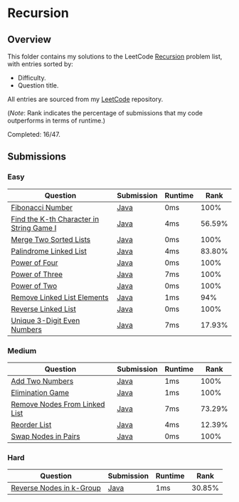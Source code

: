# Recursion

## Overview
This folder contains my solutions to the LeetCode [Recursion](https://leetcode.com/problem-list/recursion/) problem list,
with entries sorted by:
- Difficulty.
- Question title.

All entries are sourced from my [LeetCode](https://github.com/shumarb/leetcode) repository.

(*Note*: Rank indicates the percentage of submissions that my code outperforms in terms of runtime.)

Completed: 16/47.

## Submissions
### Easy
| Question                                                                                                                        | Submission                                                                                                     | Runtime | Rank   |
|---------------------------------------------------------------------------------------------------------------------------------|----------------------------------------------------------------------------------------------------------------|---------|--------|
| [Fibonacci Number](https://leetcode.com/problems/fibonacci-number/description/)                                                 | [Java](https://github.com/shumarb/leetcode/blob/main/submissions/FibonacciNumber.java)                    | 0ms     | 100%   |
| [Find the K-th Character in String Game I](https://leetcode.com/problems/find-the-k-th-character-in-string-game-i/description/) | [Java](https://github.com/shumarb/leetcode/blob/main/submissions/FindTheKthCharacterInStringGameOne.java) | 4ms     | 56.59% |
| [Merge Two Sorted Lists](https://leetcode.com/problems/merge-two-sorted-lists/description/)                                     | [Java](https://github.com/shumarb/leetcode/blob/main/submissions/MergeTwoSortedLists.java)                | 0ms     | 100%   |
| [Palindrome Linked List](https://leetcode.com/problems/palindrome-linked-list/description/)                                     | [Java](https://github.com/shumarb/leetcode/blob/main/submissions/PalindromeLinkedList.java)               | 4ms     | 83.80% |
| [Power of Four](https://leetcode.com/problems/power-of-four/description/)                                                       | [Java](https://github.com/shumarb/leetcode/blob/main/submissions/PowerOfFour.java)                        | 0ms     | 100%   |
| [Power of Three](https://leetcode.com/problems/power-of-three/description/)                                                     | [Java](https://github.com/shumarb/leetcode/blob/main/submissions/PowerOfThree.java)                       | 7ms     | 100%   |
| [Power of Two](https://leetcode.com/problems/power-of-two/description/)                                                         | [Java](https://github.com/shumarb/leetcode/blob/main/submissions/PowerOfTwo.java)                         | 0ms     | 100%   |
| [Remove Linked List Elements](https://leetcode.com/problems/remove-linked-list-elements/description/)                           | [Java](https://github.com/shumarb/leetcode/blob/main/submissions/RemoveLinkedListElements.java)           | 1ms     | 94%    |
| [Reverse Linked List](https://leetcode.com/problems/reverse-linked-list/description/)                                           | [Java](https://github.com/shumarb/leetcode/blob/main/submissions/ReverseLinkedList.java)                  | 0ms     | 100%   |
| [Unique 3-Digit Even Numbers](https://leetcode.com/problems/unique-3-digit-even-numbers/description/)                           | [Java](https://github.com/shumarb/leetcode/blob/main/submissions/Unique3DigitEvenNumbers.java)            | 7ms     | 17.93% |

### Medium
| Question                                                                                                  | Submission                                                                                            | Runtime | Rank   |
|-----------------------------------------------------------------------------------------------------------|-------------------------------------------------------------------------------------------------------|---------|--------|
| [Add Two Numbers](https://leetcode.com/problems/add-two-numbers/description/)                             | [Java](https://github.com/shumarb/leetcode/blob/main/submissions/AddTwoNumbers.java)             | 1ms     | 100%   |
| [Elimination Game](https://leetcode.com/problems/elimination-game/description/)                           | [Java](https://github.com/shumarb/leetcode/blob/main/submissions/EliminationGame.java)           | 1ms     | 100%   |
| [Remove Nodes From Linked List](https://leetcode.com/problems/remove-nodes-from-linked-list/description/) | [Java](https://github.com/shumarb/leetcode/blob/main/submissions/RemoveNodesFromLinkedList.java) | 7ms     | 73.29% |
| [Reorder List](https://leetcode.com/problems/reorder-list/description/)                                   | [Java](https://github.com/shumarb/leetcode/blob/main/submissions/ReorderList.java)               | 4ms     | 12.39% |
| [Swap Nodes in Pairs](https://leetcode.com/problems/swap-nodes-in-pairs/descript-ion/)                    | [Java](https://github.com/shumarb/leetcode/blob/main/submissions/SwapNodesInPairs.java)          | 0ms     | 100%   |

### Hard
| Question                                                                                        | Submission                                                                                          | Runtime | Rank   |
|-------------------------------------------------------------------------------------------------|-----------------------------------------------------------------------------------------------------|---------|--------|
| [Reverse Nodes in k-Group](https://leetcode.com/problems/reverse-nodes-in-k-group/description/) | [Java](https://github.com/shumarb/leetcode/blob/main/submissions/ReverseNodesInKGroup.java)    | 1ms     | 30.85% |
